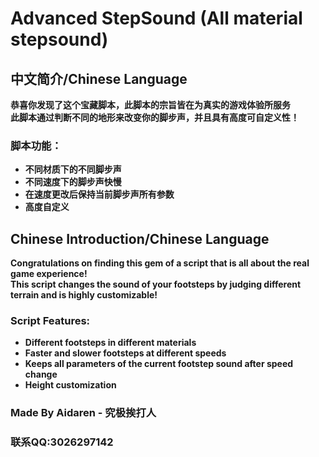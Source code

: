 # **Advanced StepSound (All material stepsound)**

## 中文简介/Chinese Language
**恭喜你发现了这个宝藏脚本，此脚本的宗旨皆在为真实的游戏体验所服务  
此脚本通过判断不同的地形来改变你的脚步声，并且具有高度可自定义性！**
### **脚本功能：**
* **不同材质下的不同脚步声**
* **不同速度下的脚步声快慢**
* **在速度更改后保持当前脚步声所有参数**
* **高度自定义**

## Chinese Introduction/Chinese Language
**Congratulations on finding this gem of a script that is all about the real game experience!  
This script changes the sound of your footsteps by judging different terrain and is highly customizable!**
### **Script Features:**
* **Different footsteps in different materials**
* **Faster and slower footsteps at different speeds**
* **Keeps all parameters of the current footstep sound after speed change**
* **Height customization**

### **Made By Aidaren - 究极挨打人**
### **联系QQ:3026297142**
